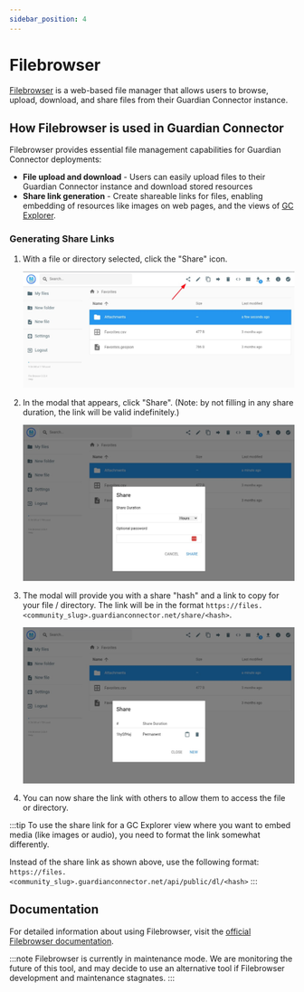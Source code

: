 ```yaml
---
sidebar_position: 4
---
```


# Filebrowser

[Filebrowser](https://filebrowser.org/) is a web-based file manager that allows users to browse, upload, download, and share files from their Guardian Connector instance.

## How Filebrowser is used in Guardian Connector

Filebrowser provides essential file management capabilities for Guardian Connector deployments:

- **File upload and download** - Users can easily upload files to their Guardian Connector instance and download stored resources
- **Share link generation** - Create shareable links for files, enabling embedding of resources like images on web pages, and the views of [GC Explorer](/reference/gc-toolkit/gc-explorer/).

### Generating Share Links

1. With a file or directory selected, click the "Share" icon.

   ![Location of the Share icon](./images/filebrowser-1.jpg)

2. In the modal that appears, click "Share". (Note: by not filling in any share duration, the link will be valid indefinitely.)

   ![Share modal](./images/filebrowser-2.jpg)

3. The modal will provide you with a share "hash" and a link to copy for your file / directory. The link will be in the format `https://files.<community_slug>.guardianconnector.net/share/<hash>`.

   ![Hash link shown in the share modal](./images/filebrowser-3.jpg)

4. You can now share the link with others to allow them to access the file or directory.

:::tip
To use the share link for a GC Explorer view where you want to embed media (like images or audio), you need to format the link somewhat differently. 

Instead of the share link as shown above, use the following format: `https://files.<community_slug>.guardianconnector.net/api/public/dl/<hash>`
:::

## Documentation

For detailed information about using Filebrowser, visit the [official Filebrowser documentation](https://filebrowser.org/index.html).

:::note
Filebrowser is currently in maintenance mode. We are monitoring the future of this tool, and may decide to use an alternative tool if Filebrowser development and maintenance stagnates.
:::